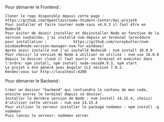  Pour démarrer le Frontend : 
    
    Cloner le repo disponible depuis cette page :  https://github.com/OpenClassrooms-Student-Center/dwj-projet6
    Pour installer et faire tourner node-sass v4.9.3 il faut être en Nodev10
    Pour éviter de devoir installer et désinstaller Node en fonction de la version souhaitée, j'ai installé nvm depuis un terminal (procédure pour installation :            https://github.com/coreybutler/nvm-windows#node-version-manager-nvm-for-windows)
    Après avoir installé nvm j'ai installé Nodev10 : nvm install 10.0.0
    Pour choisir la version de Node à utiliser on utilise : nvm use 10.0.0
    Depuis le dossier cloné il faut ouvrir un terminal et exécuter dans l'ordre: npm install, npm install node-sass@4.9.3, npm start
    Le projet a été généré avec Angular CLI version 7.0.2.
    Rendez-vous sur http://localhost:4200

   Pour démarrer le Backend : 

    Créer un dossier "backend" qui contiendra le contenu de mon code, ensuite ouvrez le terminal depuis ce dossier. 
    Installer la dernère version de Node : nvm install 14.15.4, choisir d'utiliser cette version : nvm use 14.15.4
    Pour utiliser le serveur installer le package nodemon : npm install -g nodemon
    Puis lancez le serveur: nodemon server
